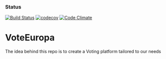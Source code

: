 ### Status
[![Build Status](https://travis-ci.org/ActEuropa/VoteEuropa.svg?branch=master)](https://travis-ci.org/ActEuropa/VoteEuropa)
[![codecov](https://img.shields.io/codecov/c/github/ActEuropa/VoteEuropa.svg)](https://codecov.io/gh/ActEuropa/VoteEuropa)
[![Code Climate](https://img.shields.io/codeclimate/github/ActEuropa/VoteEuropa.svg)](https://codeclimate.com/github/ActEuropa/VoteEuropa)
# VoteEuropa
The idea behind this repo is to create a Voting platform tailored to our needs
